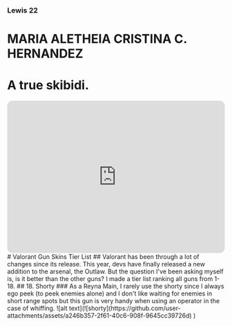 ### Lewis 22
# MARIA ALETHEIA CRISTINA C. HERNANDEZ
# A true skibidi.
<iframe style="border-radius:12px" src="https://open.spotify.com/embed/playlist/08QdC7sIeS0XAt84atevyK?utm_source=generator" width="100%" height="352" frameBorder="0" allowfullscreen="" allow="autoplay; clipboard-write; encrypted-media; fullscreen; picture-in-picture" loading="lazy"></iframe>
# Valorant Gun Skins Tier List
## Valorant has been through a lot of changes since its release. This year, devs have finally released a new addition to the arsenal, the Outlaw. But the question I've been asking myself is, is it better than the other guns? I made a tier list ranking all guns from 1-18.
## 18. Shorty
### As a Reyna Main, I rarely use the shorty since I always ego peek (to peek enemies alone) and I don't like waiting for enemies in short range spots but this gun is very handy when using an operator in the case of whiffing.
![alt text](![shorty](https://github.com/user-attachments/assets/a246b357-2f61-40c6-908f-9645cc39726d)
)
